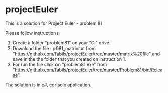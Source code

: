 # projectEuler

This is a solution for Project Euler - problem 81

Please follow instructions
1) Create a folder "problem81" on your "C:" drive.
2) Download the file : p081_matrix.txt from "https://github.com/fabils/projectEuler/tree/master/matrix%20file" and save in the the folder that you created on instruction 1.
3) For run the file click on "problem81.exe" from "https://github.com/fabils/projectEuler/tree/master/Problem81/bin/Release".

The solution is in c#, console application.
